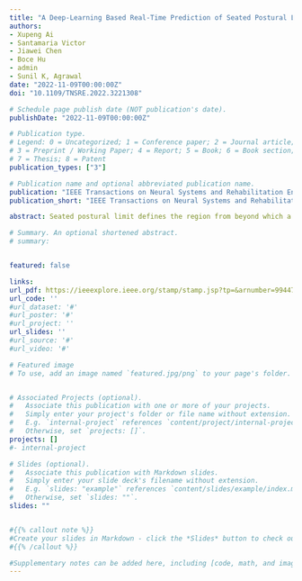 ```yaml
---
title: "A Deep-Learning Based Real-Time Prediction of Seated Postural Limits and its Application in Trunk Rehabilitation"
authors:
- Xupeng Ai
- Santamaria Victor
- Jiawei Chen
- Boce Hu
- admin
- Sunil K, Agrawal
date: "2022-11-09T00:00:00Z"
doi: "10.1109/TNSRE.2022.3221308"

# Schedule page publish date (NOT publication's date).
publishDate: "2022-11-09T00:00:00Z"

# Publication type.
# Legend: 0 = Uncategorized; 1 = Conference paper; 2 = Journal article;
# 3 = Preprint / Working Paper; 4 = Report; 5 = Book; 6 = Book section;
# 7 = Thesis; 8 = Patent
publication_types: ["3"]

# Publication name and optional abbreviated publication name.
publication: "IEEE Transactions on Neural Systems and Rehabilitation Engineering"
publication_short: "IEEE Transactions on Neural Systems and Rehabilitation Engineering, 2022"

abstract: Seated postural limit defines the region from beyond which a subject cannot return the trunk to the neutral position without additional external support. The seated postural limits can be used as a reference to provide assistive support to the torso by an appropriately designed robotics, e.g., Trunk Support Trainer (TruST). However, fixed boundary representations of seated postural limits in the literature cannot capture the dynamically changing seated postural limits during training. In this study, we propose a conceptual model of the dynamic boundary of the trunk center using a boundary vector designed to track the postural-goal direction and trunk movement amplitude during a sitting task. We experimented with 20 healthy subjects. The results support our hypothesis that TruST intervention with an assist-as-needed controller based on the proposed dynamic boundary representation could achieve more significant sitting workspace area improvements than a fixed boundary representation. The second contribution of this paper is that we provide an approach to effectively introduce deep learning into TruST's real-time controller design. We compiled a 3D trunk movement dataset which is currently the largest in the literature. We designed a loss capable of solving the gate-controlled regression problem. We proposed a novel roadmap for the exploration study. Following the roadmap, we developed a deep learning architecture, modified the widely used Inception module, and then obtained a deep learning model capable of accurately predicting the dynamic boundary in real-time. We believe this approach can be extended across other rehabilitation robots towards designing intelligent dynamic boundary-based assist-as-needed controllers.

# Summary. An optional shortened abstract.
# summary: 


featured: false

links:
url_pdf: https://ieeexplore.ieee.org/stamp/stamp.jsp?tp=&arnumber=9944704
url_code: ''
#url_dataset: '#'
#url_poster: '#'
#url_project: ''
url_slides: ''
#url_source: '#'
#url_video: '#'

# Featured image
# To use, add an image named `featured.jpg/png` to your page's folder. 


# Associated Projects (optional).
#   Associate this publication with one or more of your projects.
#   Simply enter your project's folder or file name without extension.
#   E.g. `internal-project` references `content/project/internal-project/index.md`.
#   Otherwise, set `projects: []`.
projects: []
#- internal-project

# Slides (optional).
#   Associate this publication with Markdown slides.
#   Simply enter your slide deck's filename without extension.
#   E.g. `slides: "example"` references `content/slides/example/index.md`.
#   Otherwise, set `slides: ""`.
slides: ""


#{{% callout note %}}
#Create your slides in Markdown - click the *Slides* button to check out the example.
#{{% /callout %}}

#Supplementary notes can be added here, including [code, math, and images](https://wowchemy.com/docs/writing-markdown-latex/).
---
```



